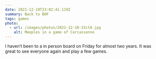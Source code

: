 ```yaml
---
date: 2021-12-10T23:02:41.119Z
summary: Back to BOF
tags: games
photo:
  - url: /images/photos/2021-12-10-33ct8.jpg
    alt: Meeples in a game of Carcassonne
---
```


I haven’t been to a in person board on Friday for almost two years. It was great to see everyone again and play a few games. 
